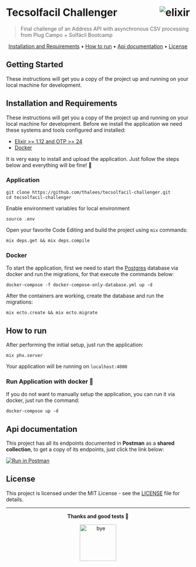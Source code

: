 # Tecsolfacil Challenger <a align="right" href="https://ktlint.github.io/"><img align="right" src="https://img.shields.io/badge/elixir-%234B275F.svg?style=for-the-badge&logo=elixir&logoColor=white" alt="elixir"></a>

> Final challenge of an Address API with asynchronous CSV processing from Plug Campo + Solfácil Bootcamp 

<p align="center">
  <a href="#installation-and-requirements">Installation and Requirements</a> • 
  <a href="#how-to-run">How to run</a> •  
  <a href="#api-documentation">Api documentation</a> • 
  <a href="#license">License</a>
</p>

## Getting Started

These instructions will get you a copy of the project up and running on your local machine for development.

## Installation and Requirements

These instructions will get you a copy of the project up and running on your local machine for development. Before we install the application we need these systems and tools configured and installed:

- [Elixir >= 1.12 and OTP >= 24](https://elixir-lang.org/install.html)
- [Docker](https://docs.docker.com/get-docker/)

It is very easy to install and upload the application. Just follow the steps below and everything will be fine! 🎉
### Application

```
git clone https://github.com/thalees/tecsolfacil-challenger.git
cd tecsolfacil-challenger
```

Enable environment variables for local environment
```
source .env
```

Open your favorite Code Editing and build the project using `mix` commands:
```
mix deps.get && mix deps.compile
```

### Docker

To start the application, first we need to start the [Postgres](https://www.postgresql.org/) database via docker and run the migrations, for that execute the commands below:
```
docker-compose -f docker-compose-only-database.yml up -d
```

After the containers are working, create the database and run the migrations:
```
mix ecto.create && mix ecto.migrate
```

## How to run

After performing the initial setup, just run the application:
```
mix phx.server
```

Your application will be running on `localhost:4000`

### Run Application with docker 🐳

If you do not want to manually setup the application, you can run it via docker, just run the command:
```
docker-compose up -d
```


## Api documentation

This project has all its endpoints documented in **Postman** as a **shared collection**, to get a copy of its endpoints, 
just click the link below:

[![Run in Postman](https://run.pstmn.io/button.svg)](https://www.getpostman.com/collections/e2abd63a4d35dc0513c4)

## License

This project is licensed under the MIT License - see the [LICENSE](LICENSE) file for details.

---
<p align="center"><b>Thanks and good tests 🎉</b></p>
<p align="center">
  <img width="100" height="100" alt="bye" src="https://media.giphy.com/media/JO3FKwP5Fwx44uMfDI/giphy.gif">
</p>